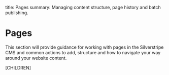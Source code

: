 title: Pages
summary: Managing content structure, page history and batch publishing.

# Pages

This section will provide guidance for working with pages in the Silverstripe CMS and common actions to add, structure and how to navigate your way around your website content.

[CHILDREN]
